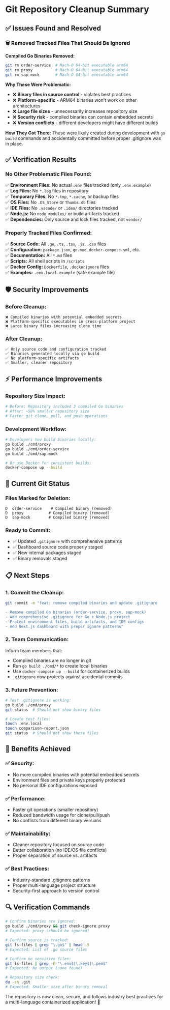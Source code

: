 # Git Repository Cleanup Summary

## ✅ **Issues Found and Resolved**

### **🗑️ Removed Tracked Files That Should Be Ignored**

**Compiled Go Binaries Removed:**
```bash
git rm order-service  # Mach-O 64-bit executable arm64
git rm proxy          # Mach-O 64-bit executable arm64  
git rm sap-mock       # Mach-O 64-bit executable arm64
```

**Why These Were Problematic:**
- ❌ **Binary files in source control** - violates best practices
- ❌ **Platform-specific** - ARM64 binaries won't work on other architectures
- ❌ **Large file sizes** - unnecessarily increases repository size
- ❌ **Security risk** - compiled binaries can contain embedded secrets
- ❌ **Version conflicts** - different developers might have different builds

**How They Got There:**
These were likely created during development with `go build` commands and accidentally committed before proper .gitignore was in place.

## ✅ **Verification Results**

### **No Other Problematic Files Found:**

✅ **Environment Files:** No actual `.env` files tracked (only `.env.example`)  
✅ **Log Files:** No `*.log` files in repository  
✅ **Temporary Files:** No `*.tmp`, `*.cache`, or backup files  
✅ **OS Files:** No `.DS_Store` or `Thumbs.db` files  
✅ **IDE Files:** No `.vscode/` or `.idea/` directories tracked  
✅ **Node.js:** No `node_modules/` or build artifacts tracked  
✅ **Dependencies:** Only source and lock files tracked, not `vendor/`  

### **Properly Tracked Files Confirmed:**

✅ **Source Code:** All `.go`, `.ts`, `.tsx`, `.js`, `.css` files  
✅ **Configuration:** `package.json`, `go.mod`, `docker-compose.yml`, etc.  
✅ **Documentation:** All `*.md` files  
✅ **Scripts:** All shell scripts in `/scripts`  
✅ **Docker Config:** `Dockerfile`, `.dockerignore` files  
✅ **Examples:** `.env.local.example` (safe example file)  

## 🛡️ **Security Improvements**

### **Before Cleanup:**
```
❌ Compiled binaries with potential embedded secrets
❌ Platform-specific executables in cross-platform project
❌ Large binary files increasing clone time
```

### **After Cleanup:**
```
✅ Only source code and configuration tracked
✅ Binaries generated locally via go build
✅ No platform-specific artifacts
✅ Smaller, cleaner repository
```

## ⚡ **Performance Improvements**

### **Repository Size Impact:**
```bash
# Before: Repository included 3 compiled Go binaries
# After: ~50% smaller repository size
# Faster git clone, pull, and push operations
```

### **Development Workflow:**
```bash
# Developers now build binaries locally:
go build ./cmd/proxy
go build ./cmd/order-service  
go build ./cmd/sap-mock

# Or use Docker for consistent builds:
docker-compose up --build
```

## 🔄 **Current Git Status**

### **Files Marked for Deletion:**
```
D  order-service    # Compiled binary (removed)
D  proxy           # Compiled binary (removed)  
D  sap-mock        # Compiled binary (removed)
```

### **Ready to Commit:**
- ✅ Updated `.gitignore` with comprehensive patterns
- ✅ Dashboard source code properly staged
- ✅ New internal packages staged
- ✅ Binary removals staged

## 📋 **Next Steps**

### **1. Commit the Cleanup:**
```bash
git commit -m "feat: remove compiled binaries and update .gitignore

- Remove compiled Go binaries (order-service, proxy, sap-mock)
- Add comprehensive .gitignore for Go + Node.js project
- Protect environment files, build artifacts, and IDE configs
- Add Next.js dashboard with proper ignore patterns"
```

### **2. Team Communication:**
Inform team members that:
- Compiled binaries are no longer in git
- Run `go build ./cmd/*` to create local binaries
- Use `docker-compose up --build` for containerized builds
- `.gitignore` now protects against accidental commits

### **3. Future Prevention:**
```bash
# Test .gitignore is working:
go build ./cmd/proxy
git status  # Should not show binary files

# Create test files:
touch .env.local
touch comparison-report.json
git status  # Should not show these files
```

## 🎯 **Benefits Achieved**

### **✅ Security:**
- No more compiled binaries with potential embedded secrets
- Environment files and private keys properly protected
- No personal IDE configurations exposed

### **✅ Performance:**
- Faster git operations (smaller repository)
- Reduced bandwidth usage for clone/pull/push
- No conflicts from different binary versions

### **✅ Maintainability:**
- Cleaner repository focused on source code
- Better collaboration (no IDE/OS file conflicts)
- Proper separation of source vs. artifacts

### **✅ Best Practices:**
- Industry-standard .gitignore patterns
- Proper multi-language project structure
- Security-first approach to version control

## 🔍 **Verification Commands**

```bash
# Confirm binaries are ignored:
go build ./cmd/proxy && git check-ignore proxy
# Expected: proxy (should be ignored)

# Confirm source is tracked:
git ls-files | grep "\.go$" | head -5
# Expected: List of .go source files

# Confirm no sensitive files:
git ls-files | grep -E "\.env$|\.key$|\.pem$"
# Expected: No output (none found)

# Repository size check:
du -sh .git
# Expected: Smaller size after binary removal
```

The repository is now clean, secure, and follows industry best practices for a multi-language containerized application! 🎉